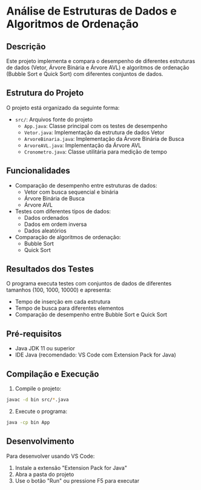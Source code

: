 # Análise de Estruturas de Dados e Algoritmos de Ordenação

## Descrição
Este projeto implementa e compara o desempenho de diferentes estruturas de dados (Vetor, Árvore Binária e Árvore AVL) e algoritmos de ordenação (Bubble Sort e Quick Sort) com diferentes conjuntos de dados.

## Estrutura do Projeto

O projeto está organizado da seguinte forma:

- `src/`: Arquivos fonte do projeto
  - `App.java`: Classe principal com os testes de desempenho
  - `Vetor.java`: Implementação da estrutura de dados Vetor
  - `ArvoreBinaria.java`: Implementação da Árvore Binária de Busca
  - `ArvoreAVL.java`: Implementação da Árvore AVL
  - `Cronometro.java`: Classe utilitária para medição de tempo

## Funcionalidades

- Comparação de desempenho entre estruturas de dados:
  - Vetor com busca sequencial e binária
  - Árvore Binária de Busca
  - Árvore AVL
- Testes com diferentes tipos de dados:
  - Dados ordenados
  - Dados em ordem inversa
  - Dados aleatórios
- Comparação de algoritmos de ordenação:
  - Bubble Sort
  - Quick Sort


## Resultados dos Testes

O programa executa testes com conjuntos de dados de diferentes tamanhos (100, 1000, 10000) e apresenta:
- Tempo de inserção em cada estrutura
- Tempo de busca para diferentes elementos
- Comparação de desempenho entre Bubble Sort e Quick Sort

## Pré-requisitos

- Java JDK 11 ou superior
- IDE Java (recomendado: VS Code com Extension Pack for Java)

## Compilação e Execução

1. Compile o projeto:
```bash
javac -d bin src/*.java
```

2. Execute o programa:
```bash
java -cp bin App
```

## Desenvolvimento

Para desenvolver usando VS Code:
1. Instale a extensão "Extension Pack for Java"
2. Abra a pasta do projeto
3. Use o botão "Run" ou pressione F5 para executar